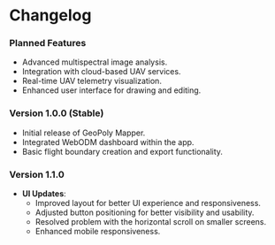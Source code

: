 # Changelog

  ### Planned Features
- Advanced multispectral image analysis.
- Integration with cloud-based UAV services.
- Real-time UAV telemetry visualization.
- Enhanced user interface for drawing and editing.

### Version 1.0.0 (Stable)
- Initial release of GeoPoly Mapper.
- Integrated WebODM dashboard within the app.
- Basic flight boundary creation and export functionality.

### Version 1.1.0 
- **UI Updates**:
  - Improved layout for better UI experience and responsiveness.
  - Adjusted button positioning for better visibility and usability.
  - Resolved problem with the horizontal scroll on smaller screens.
  - Enhanced mobile responsiveness.


